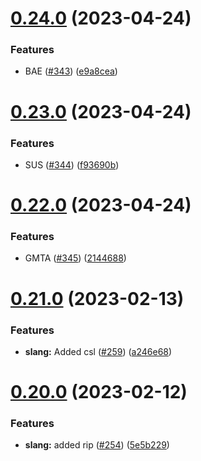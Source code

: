 # [0.24.0](https://github.com/Njong392/Abbreve/compare/v0.23.0...v0.24.0) (2023-04-24)


### Features

* BAE ([#343](https://github.com/Njong392/Abbreve/issues/343)) ([e9a8cea](https://github.com/Njong392/Abbreve/commit/e9a8cea485f7a2f4380bb259c439bf5b171bae0c))



# [0.23.0](https://github.com/Njong392/Abbreve/compare/v0.22.0...v0.23.0) (2023-04-24)


### Features

* SUS ([#344](https://github.com/Njong392/Abbreve/issues/344)) ([f93690b](https://github.com/Njong392/Abbreve/commit/f93690b8781e3d9aaa082eabdc2cc5c51aa8203b))



# [0.22.0](https://github.com/Njong392/Abbreve/compare/v0.21.0...v0.22.0) (2023-04-24)


### Features

* GMTA ([#345](https://github.com/Njong392/Abbreve/issues/345)) ([2144688](https://github.com/Njong392/Abbreve/commit/214468801ed22f1e6143de51f2f92e817ebfb80b))



# [0.21.0](https://github.com/Njong392/Abbreve/compare/v0.20.0...v0.21.0) (2023-02-13)


### Features

* **slang:** Added csl ([#259](https://github.com/Njong392/Abbreve/issues/259)) ([a246e68](https://github.com/Njong392/Abbreve/commit/a246e68b94f3c93fa141ed2fc9ba7ebd36bf2324))



# [0.20.0](https://github.com/Njong392/Abbreve/compare/v0.19.3...v0.20.0) (2023-02-12)


### Features

* **slang:** added rip ([#254](https://github.com/Njong392/Abbreve/issues/254)) ([5e5b229](https://github.com/Njong392/Abbreve/commit/5e5b22969b9353affa3659572787775451bda052))



